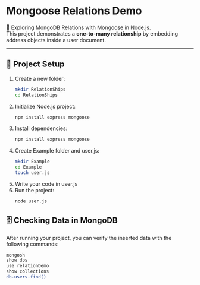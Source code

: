 # Mongoose Relations Demo

🚀 Exploring MongoDB Relations with Mongoose in Node.js.  
This project demonstrates a **one-to-many relationship** by embedding address objects inside a user document.

---

## 📂 Project Setup

1. Create a new folder:
   ```bash
   mkdir RelationShips
   cd RelationShips
2. Initialize Node.js project:
   ```bash
   npm install express mongoose
3. Install dependencies:
   ```bash
   npm install express mongoose
4. Create Example folder and user.js:
   ```bash
   mkdir Example
   cd Example
   touch user.js
5. Write your code in user.js
6. Run the project:
   ```bash
   node user.js

## 🗄️ Checking Data in MongoDB
After running your project, you can verify the inserted data with the following commands:
   ```bash
mongosh
show dbs
use relationDemo
show collections
db.users.find()
